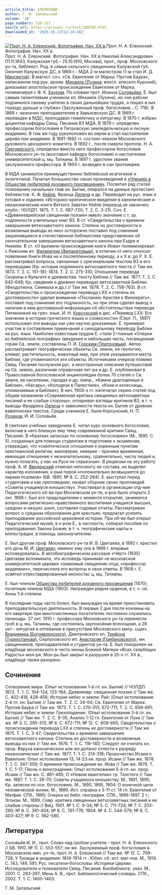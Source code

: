 ```yaml
---
article_title: ЕЛЕОНСКИЙ
author: Г. М. Запальский
volume: '18'
page_numbers: 316-317
source_url: https://pravenc.ru/text/189765.html
downloaded_at: '2025-10-13T12:24:38Z'
---
```


[![Прот. Н. А. Елеонский. Фотография. Нач. XX в.](https://pravenc.ru/data/510/493/1234/i200.jpg "Кликните для увеличения картинки")](https://pravenc.ru/data/510/493/1234/i400.jpg)Прот. Н. А. Елеонский. Фотография. Нач. XX в.  
Прот. Н. А. Елеонский. Фотография. Нач. XX в.Николай Александрович (11.11.1843, Калужская губ.- 25.10.1910, Москва), прот., проф. Московского ун-та, библеист. Род. в семье сельского священника Калужской губ. Окончил Калужскую ДС, в 1868 г.- МДА 2-м магистром (1-м стал И. Д. [Мансветов](https://pravenc.ru/text/Мансветов.html)). В магист. соч. «Св. Евангелие от Марка: Против Баура», написанном под рук. архим. [Михаила (Лузина](<https://pravenc.ru/text/Михаила (Лузина.html>); впосл. епископ Курский), доказывал апостольское происхождение Евангелия от Марка, полемизируя с Ф. К. [Бауром](https://pravenc.ru/text/Бауром.html). По словам прот. Иоанна [Соловьёва](https://pravenc.ru/text/Соловьёв.html), Е. был самым талантливым учеником еп. Михаила (Лузина), но «не рабски подчинился своему учителю в своих дальнейших трудах, а пошел в них гораздо дальше и глубже» (Заслуженный проф. богословия... С. 716). В 1868 г. назначен преподавателем в Харьковскую ДС. В 1869 г. переведен в МДС, преподавал гомилетику и литургику. В 1870 г. избран доцентом кафедры Свящ. Писания ВЗ МДА. В 1879 г. определен профессором богословия в Петровскую земледельческую и лесную академию. В том же году рукоположен во иерея и стал настоятелем церкви при академии. В 1891-1892 гг. состоял членом Московского духовного цензурного комитета. В 1892 г., после смерти протопр. Н. А. [Сергиевского](https://pravenc.ru/text/Сергиевского.html), определен вместо него профессором богословия Московского ун-та (возглавил кафедру богословия) и настоятелем университетской ц. мц. Татианы. В 1897 г. удостоен звания заслуженного профессора. В 1904 г. возведен в сан протоиерея.

В МДА занимался преимущественно библейской исагогикой и экзегетикой. Печатал большинство своих произведений в [«Чтениях в Обществе любителей духовного просвещения»](<https://pravenc.ru/text/ Чтениях в Обществе любителей духовного просвещения .html>). Посвятил ряд статей толкованию начальных глав кн. Бытие, опирался на данные протестант. библеистов: К. Ф. [Кейля](https://pravenc.ru/text/Кейля.html), Франца [Делича](https://pravenc.ru/text/Делича.html) и др. Переводил на рус. язык и готовил к изданию «Историко-критическое введение в канонические и неканонические книги Ветхого Завета» Кейля (перевод не закончен; опубл.: ЧОЛДП. 1875. Т. 1. С. 687-720; Т. 2. С. 3-21). Соч. Е. «Древнееврейская священная поэзия» имело значение с т. зр. подлинности учительных книг ВЗ. В ст. «Свидетельства о времени завершения ветхозаветного канона: Степень их достоверности и возможные выводы из них» осторожно поставил под сомнение закрепившиеся в отечественной библеистике представления об окончательном завершении ветхозаветного канона при Ездре и Неемии. В ст. «О времени происхождения книги Иова» полемизировал с Рижским еп. [Филаретом (Филаретовым)](<https://pravenc.ru/text/Филаретом (Филаретовым).html>), в отличие от него относил появление Книги Иова не к послепленному периоду, а к X в. до Р. Х. Е. рассматривал вопросы, связанные с оригинальным текстом ВЗ и его переводами (Кр. история подлинного ветхозаветного текста // Там же. 1873. Т. 2. С. 151-181; 1874. Т. 2. С. 275-310; Отношение перевода Скорины к Вульгате и древнеслав. тексту Библии // Там же. 1877. Т. 2. С. 642-648; Кр. сведения о древних переводах ветхозаветной Библии (Феодотиона, Симмаха и др.) // Там же. 1878. Т. 2. С. 758-763). В ст. «Свидетельства о происхождении перевода LXX и степень их достоверности» уделил внимание «Посланию Аристея к Филократу», поставил под сомнение его подлинность, но при этом сделал вывод о наличии в нем достоверной информации об обстоятельствах перевода Пятикнижия на греч. язык. И. Н. [Корсунский](https://pravenc.ru/text/Корсунский.html) в дис. «Перевод LXX: Его значение в истории греческого языка и словесности» (Серг. П., 1897) использовал эти выводы как уже научно доказанные. Е. принимал участие в составлении примечаний к синодальному переводу Библии на рус. язык. Наиболее известным трудом Е. стали 2-томные «Очерки из библейской географии» (введение и небольшая часть, посвященная горам Св. земли, составлены П. И. [Горским-Платоновым](https://pravenc.ru/text/ГОРСКИЙ-ПЛАТОНОВ.html)). Автор рассматривает географические объекты Св. земли, ее геологию, климат, растительность, животный мир, при этом указываются места Библии, где упоминаются эти объекты. Источниками очерков помимо Свящ. Писания послужили рус. и иностранные описания путешествий на Св. землю, различная справочная лит-ра и др. Е. опубликовал в Православной богословской энциклопедии более 70 статей о Св. земле, ее населении, городах и др. (напр., «Камни драгоценные в Библии», «Кесарь», «Колодези в Палестине», «Кони и колесницы, упоминаемые в Библии»). В нач. 1900-х гг. напечатал серию статей под общим названием «Современная критика священных ветхозаветных писаний и ее слабые стороны», оспаривал взгляды критиков ВЗ, в т. ч. выводы Фридриха [Делича](https://pravenc.ru/text/Делича.html) о зависимости текста кн. Бытие от древних вавилонских текстов. Среди учеников Е. были Корсунский, Н. П. [Розанов](https://pravenc.ru/text/Розанов.html), И. И. Соловьёв.

В светских учебных заведениях Е. читал курс основного богословия, включив в него близкую ему тему современной критики Свящ. Писания. В «Кратких записках по основному богословию» (М., 1895. С. 5), созданных для помощи студентам в подготовке к экзаменам, утверждал, что «скептическое отношение к коренным пунктам христианской религии, маловерие, неверие - причина временная, имеющая отношение к незначительному, сравнительно, числу людей и, нужно полагать, у нас на Руси не серьезная». В рецензии на эту работу проф. А. И. [Введенский](https://pravenc.ru/text/Введенский.html) отмечал неполноту ее состава, но выделял характер изложения, к-рый порой «положительно возвышается до лирики псалмов» (БВ. 1895. № 8. С. 252-264). Е. выступал перед студентами и как проповедник, назвал сборник своих проповедей «Советы учащемуся юношеству». Участвовал в организации отд-ния Педагогического об-ва при Московском ун-те, к-рое было открыто 2 окт. 1898 г. Был его председателем с момента открытия, занимался вопросами религиозно-нравственного воспитания учащихся высших, средних и низших школ, составлял годовые отчеты. Рассматривая вопрос о среднем образовании для крестьян, предлагал усилить преподавание российской церковной истории. При об-ве был открыт Педагогический музей, в к-ром Е., в частности, собирал пособия по преподаванию Закона Божия, в т. ч. географические карты и иллюстрации, в помощь законоучителям.

Е. был другом проф. Московского ун-та И. В. Цветаева, в 1892 г. крестил его дочь М. И. [Цветаеву](https://pravenc.ru/text/Цветаеву.html), именно ему она в 1899 г. впервые исповедовалась. В автобиографическом рассказе «Чёрт» (1935) Цветаева вспоминала, что исповедь принимал «в московской университетской церкви» «знакомый священник отца, «профессор академии»», перечисляла его вопросы и свои ответы. В 1908 г. Е. освятил отреставрированный иконостас ц. мц. Татианы.

Е. был членом [Общества любителей духовного просвещения](<https://pravenc.ru/text/Общества любителей духовного просвещения.html>) (1870), почетным членом МДА (1903). Награжден рядом орденов, в т. ч. св. Анны 1-й степени.

В последние годы часто болел, был вынужден на время приостановить преподавательскую деятельность. В первые 2 дня после кончины на его квартире при многочисленных посетителях постоянно служились панихиды. 27 окт. 1910 г. профессора Московского ун-та перенесли гроб в ц. мц. Татианы, где состоялась заупокойная всенощная, а 28 окт.- литургия и отпевание в присутствии Московского митр. сщмч. [Владимира (Богоявленского)](<https://pravenc.ru/text/Владимира (Богоявленского).html>), Дмитровского еп. [Трифона (Туркестанова)](<https://pravenc.ru/text/Трифона (Туркестанова).html>), Серпуховского еп. [Анастасия (Грибановского)](https://pravenc.ru/text/Анастасй.html), мн. священников, преподавателей и студентов ун-та. Е. был похоронен на кладбище московского в честь иконы Божией Матери «Всех скорбящих Радость» мон-ря. Мон-рь был закрыт и разрушен в 20-х гг. XX в., кладбище также разорено.

## Сочинения

Сотворение мира: (Опыт истолкования 1-й гл. кн. Бытия) // ЧОЛДП. 1872. Т. 1. С. 104-124, 133-164; Древнеевр. священная поэзия // Там же. С. 402-418, 428-456; История небес и земли: Рай: (Опыт истолкования 2-й гл. кн. Бытия) // Там же. Т. 2. С. 34-64; Св. Евангелие от Марка: Против Баура // Там же. 1873. Т. 1. С. 270-313, 672-711; Т. 2. С. 609-691; История небес и земли: Грехопадение: (Опыт истолкования 3-й гл. кн. Бытия) // Там же. Т. 2. С. 9-35; Анализ 1-12 гл. Евангелия от Луки // Там же. № 3. С. 295-313; № 6. С. 672-711; № 12. С. 609-665; Свидетельства о происхождении перевода LXX и степень их достоверности // Там же. 1875. Т. 1. С. 3-47; Свидетельства о времени завершения ветхозаветного канона: Степень их достоверности и возможные выводы из них // Там же. 1876. Т. 1. С. 118-140; Следует ли считать кн. прор. Варуха каноническою или же должно отнести к разряду неканонических // Там же. 1877. Т. 1. С. 314-318; Пророчество Исаии о Вавилоне: Опыт истолкования 13, 14-23 кн. прор. Исаии // Там же. 1878. Т. 1. С. 347-359; О времени происхождения кн. Иова // Там же. 1879. Т. 1. С. 1-17; Песнь о винограднике: Опыт истолкования 5-й гл. кн. прор. Исаии // Там же. С. 461-485; О «Новом евангелии» гр. Толстого // Там же. 1887. Т. 1. С. 26-70; Советы учащемуся юношеству. М., 1891, 1895; Кр. записки по осн. богословию. М., 1890, 1895, 1904; О конечной цели человеческой жизни. М., 1889; Ист. справка к 5-11 ст. 14 гл. Евангелия от Матфея. СПб., 1895; Очерки из библ. географии. СПб., 1896-1897. 2 т.; Эгоизм. М., 1899; Совр. критика священных ветхозаветных писаний и ее слабые стороны // ВиЦ. 1901. № 1. С. 9-34; № 5. С. 711-724; № 7. С. 203-290; № 8. С. 391-404; № 9. С. 761-776; 1904. № 4. С. 544-579; № 8. С. 403-427; № 9. С. 562-580.

## Литература

Соловьёв И. И., прот. Слово над гробом учителя - прот. Н. А. Елеонского // БВ. 1910. № 11. С. 553-557; он же. Заслуженный проф. богословия в Московском имп. ун-те, прот. Н. А. Елеонский // Там же. № 12. С. 709-728; У Троицы в академии: 1814-1914 гг.: Юбил. сб. ист. мат-лов. М., 1914. С. 143, 149, 591; Рус. писатели-богословы: Историки Церкви. Исследователи и толкователи Свящ. Писания: Биобиблиогр. указ. М., 2001. С. 293-297; Мень А. В., прот. Библиологический словарь. СПб., 2002. Т. 1. С. 1400-1403.

Г. М. Запальский

